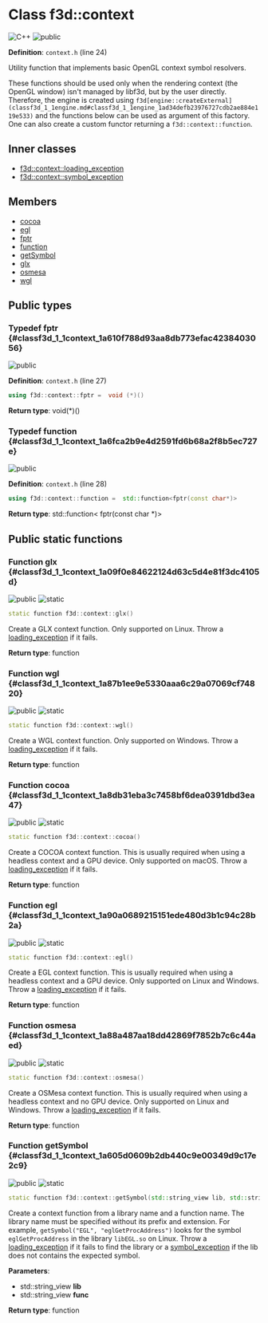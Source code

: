 # Class f3d::context

![][C++]
![][public]

**Definition**: `context.h` (line 24)

Utility function that implements basic OpenGL context symbol resolvers.

These functions should be used only when the rendering context (the OpenGL window) isn't managed by libf3d, but by the user directly. Therefore, the engine is created using `f3d[engine::createExternal](classf3d_1_1engine.md#classf3d_1_1engine_1ad34defb23976727cdb2ae884e119e533)` and the functions below can be used as argument of this factory. One can also create a custom functor returning a `f3d::context::function`.

## Inner classes

* [f3d::context::loading\_exception](structf3d_1_1context_1_1loading__exception.md)
* [f3d::context::symbol\_exception](structf3d_1_1context_1_1symbol__exception.md)

## Members

* [cocoa](classf3d_1_1context.md#classf3d_1_1context_1a8db31eba3c7458bf6dea0391dbd3ea47)
* [egl](classf3d_1_1context.md#classf3d_1_1context_1a90a0689215151ede480d3b1c94c28b2a)
* [fptr](classf3d_1_1context.md#classf3d_1_1context_1a610f788d93aa8db773efac4238403056)
* [function](classf3d_1_1context.md#classf3d_1_1context_1a6fca2b9e4d2591fd6b68a2f8b5ec727e)
* [getSymbol](classf3d_1_1context.md#classf3d_1_1context_1a605d0609b2db440c9e00349d9c17e2c9)
* [glx](classf3d_1_1context.md#classf3d_1_1context_1a09f0e84622124d63c5d4e81f3dc4105d)
* [osmesa](classf3d_1_1context.md#classf3d_1_1context_1a88a487aa18dd42869f7852b7c6c44aed)
* [wgl](classf3d_1_1context.md#classf3d_1_1context_1a87b1ee9e5330aaa6c29a07069cf74820)

## Public types

### Typedef fptr {#classf3d_1_1context_1a610f788d93aa8db773efac4238403056}

![][public]

**Definition**: `context.h` (line 27)


```cpp
using f3d::context::fptr =  void (*)()
```








**Return type**: void(*)()



### Typedef function {#classf3d_1_1context_1a6fca2b9e4d2591fd6b68a2f8b5ec727e}

![][public]

**Definition**: `context.h` (line 28)


```cpp
using f3d::context::function =  std::function<fptr(const char*)>
```








**Return type**: std::function< fptr(const char *)>



## Public static functions

### Function glx {#classf3d_1_1context_1a09f0e84622124d63c5d4e81f3dc4105d}

![][public]
![][static]


```cpp
static function f3d::context::glx()
```




Create a GLX context function. Only supported on Linux. Throw a [loading\_exception](structf3d_1_1context_1_1loading__exception.md) if it fails.



**Return type**: function



### Function wgl {#classf3d_1_1context_1a87b1ee9e5330aaa6c29a07069cf74820}

![][public]
![][static]


```cpp
static function f3d::context::wgl()
```




Create a WGL context function. Only supported on Windows. Throw a [loading\_exception](structf3d_1_1context_1_1loading__exception.md) if it fails.



**Return type**: function



### Function cocoa {#classf3d_1_1context_1a8db31eba3c7458bf6dea0391dbd3ea47}

![][public]
![][static]


```cpp
static function f3d::context::cocoa()
```




Create a COCOA context function. This is usually required when using a headless context and a GPU device. Only supported on macOS. Throw a [loading\_exception](structf3d_1_1context_1_1loading__exception.md) if it fails.



**Return type**: function



### Function egl {#classf3d_1_1context_1a90a0689215151ede480d3b1c94c28b2a}

![][public]
![][static]


```cpp
static function f3d::context::egl()
```




Create a EGL context function. This is usually required when using a headless context and a GPU device. Only supported on Linux and Windows. Throw a [loading\_exception](structf3d_1_1context_1_1loading__exception.md) if it fails.



**Return type**: function



### Function osmesa {#classf3d_1_1context_1a88a487aa18dd42869f7852b7c6c44aed}

![][public]
![][static]


```cpp
static function f3d::context::osmesa()
```




Create a OSMesa context function. This is usually required when using a headless context and no GPU device. Only supported on Linux and Windows. Throw a [loading\_exception](structf3d_1_1context_1_1loading__exception.md) if it fails.



**Return type**: function



### Function getSymbol {#classf3d_1_1context_1a605d0609b2db440c9e00349d9c17e2c9}

![][public]
![][static]


```cpp
static function f3d::context::getSymbol(std::string_view lib, std::string_view func)
```




Create a context function from a library name and a function name. The library name must be specified without its prefix and extension. For example, `getSymbol("EGL", "eglGetProcAddress")` looks for the symbol `eglGetProcAddress` in the library `libEGL.so` on Linux. Throw a [loading\_exception](structf3d_1_1context_1_1loading__exception.md) if it fails to find the library or a [symbol\_exception](structf3d_1_1context_1_1symbol__exception.md) if the lib does not contains the expected symbol.



**Parameters**:

* std::string_view **lib**
* std::string_view **func**

**Return type**: function





[public]: https://img.shields.io/badge/-public-brightgreen (public)
[C++]: https://img.shields.io/badge/language-C%2B%2B-blue (C++)
[protected]: https://img.shields.io/badge/-protected-yellow (protected)
[const]: https://img.shields.io/badge/-const-lightblue (const)
[static]: https://img.shields.io/badge/-static-lightgrey (static)